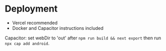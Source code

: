 # Deployment

- Vercel recommended
- Docker and Capacitor instructions included

Capacitor: set webDir to 'out' after `npm run build && next export` then run `npx cap add android`.
